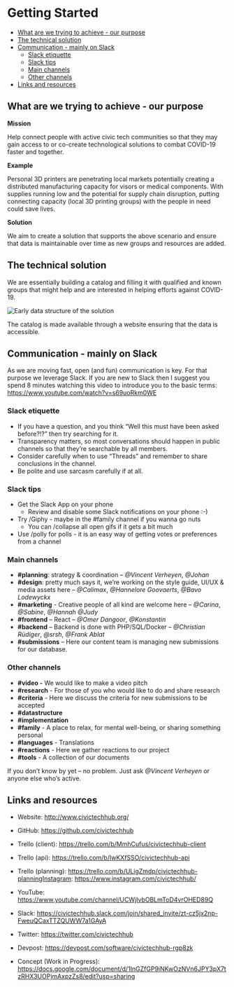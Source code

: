 

# Getting Started

- [What are we trying to achieve - our purpose](#what-are-we-trying-to-achieve---our-purpose)
- [The technical solution](#the-technical-solution)
- [Communication - mainly on Slack](#communication---mainly-on-slack)
  - [Slack etiquette](#slack-etiquette)
  - [Slack tips](#slack-tips)
  - [Main channels](#main-channels)
  - [Other channels](#other-channels)
- [Links and resources](#links-and-resources)

## What are we trying to achieve - our purpose

**Mission**

Help connect people with active civic tech communities so that they may gain access to or co-create technological solutions to combat COVID-19 faster and together. 

**Example**

Personal 3D printers are penetrating local markets potentially creating a distributed manufacturing capacity for visors or medical components. With supplies running low and the potential for supply chain disruption, putting connecting capacity (local 3D printing groups) with the people in need could save lives. 

**Solution**

We aim to create a solution that supports the above scenario and ensure that data is maintainable over time as new groups and resources are added.



## The technical solution

We are essentially building a catalog and filling it with qualified and known groups that might help and are interested in helping efforts against COVID-19. 

![Early data structure of the solution](documents/images/db.png)

The catalog is made available through a website ensuring that the data is accessible.



## Communication - mainly on Slack

As we are moving fast, open (and fun) communication is key. For that purpose we leverage Slack. If you are new to Slack then I suggest you spend 8 minutes watching this video to introduce you to the basic terms: https://www.youtube.com/watch?v=s69uoRkm0WE 



### Slack etiquette

- If you have a question, and you think “Well this must have been asked before?!?” then try searching for it.
- Transparency matters, so most conversations should happen in public channels so that they’re searchable by all members.
- Consider carefully when to use “Threads” and remember to share conclusions in the channel.
- Be polite and use sarcasm carefully if at all.



### Slack tips

- Get the Slack App on your phone
  - Review and disable some Slack notifications on your phone :-)
- Try /Giphy - maybe in the #family channel if you wanna go nuts
  - You can /collapse all open gifs if it gets a bit much
- Use /polly for polls - it is an easy way of getting votes or preferences from a channel



### Main channels

- **#planning**: strategy & coordination – *@Vincent Verheyen*, *@Johan*
- **#design**: pretty much says it, we’re working on the style guide, UI/UX & media assets here – *@Calimax*, *@Hannelore Goovaerts*, *@Bavo Lodewyckx*
- **#marketing** - Creative people of all kind are welcome here – *@Carina*, *@Sabine*, *@Hannah* *@Judy*
- **#frontend** – React – *@Omer Dangoor*, *@Konstantin*
- **#backend** – Backend is done with PHP/SQL/Docker – *@Christian Rüdiger*, *@srsh*, *@Frank Ablat*
- **#submissions** – Here our content team is managing new submissions for our database.



### Other channels

- **#video -** We would like to make a video pitch
- **#research** - For those of you who would like to do and share research
- **#criteria** - Here we discuss the criteria for new submissions to be accepted
- **#datastructure**
- **#implementation**  
- **#family** - A place to relax, for mental well-being, or sharing something personal
- **#languages** - Translations
- **#reactions** - Here we gather reactions to our project
- **#tools** - A collection of our documents

If you don’t know by yet – no problem. Just ask *@Vincent Verheyen* or anyone else who’s active.



## Links and resources

- Website: http://www.civictechhub.org/

- GitHub: https://github.com/civictechhub 

- Trello (client): https://trello.com/b/MmhCufus/civictechhub-client 

- Trello (api): https://trello.com/b/IwKXfSSO/civictechhub-api 

- Trello (planning): https://trello.com/b/ULigZmdp/civictechhub-planningInstagram: https://www.instagram.com/civictechhub/ 

- YouTube: https://www.youtube.com/channel/UCWjIvbOBLmToD4vrOHED89Q 

- Slack: https://civictechhub.slack.com/join/shared_invite/zt-cz5jx2np-FweuQCaxTTZQUWW7a1GAyA 

- Twitter: https://twitter.com/civictechhub 

- Devpost: https://devpost.com/software/civictechhub-rgp8zk

- Concept (Work in Progress): https://docs.google.com/document/d/1InGZfGP9iNKwOzNVn6JPY3pX7tzRHX3UOPjmAxpzZs8/edit?usp=sharing 

  